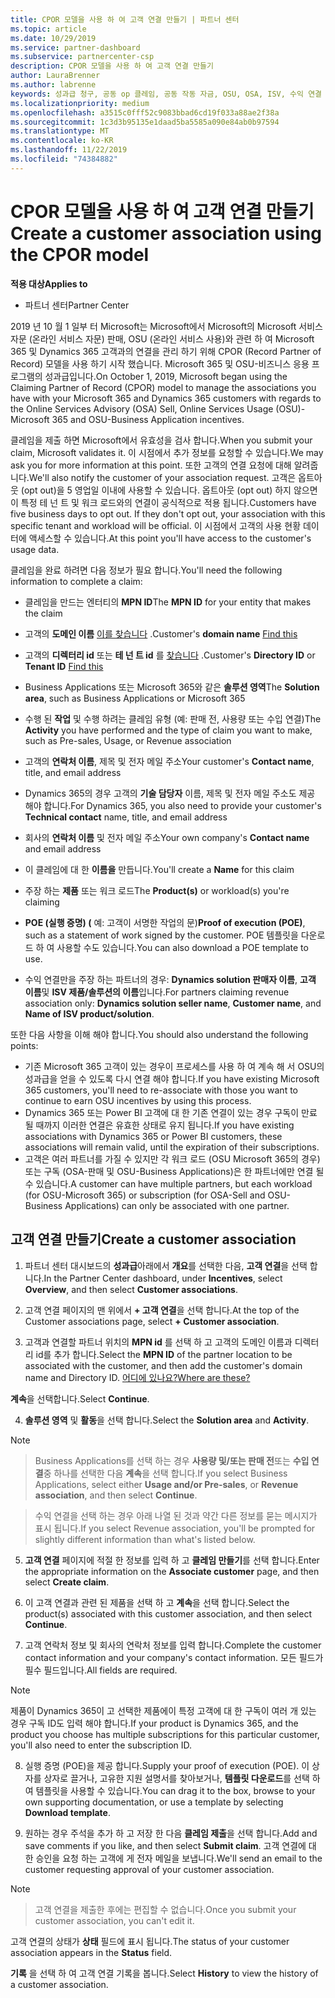 ```yaml
---
title: CPOR 모델을 사용 하 여 고객 연결 만들기 | 파트너 센터
ms.topic: article
ms.date: 10/29/2019
ms.service: partner-dashboard
ms.subservice: partnercenter-csp
description: CPOR 모델을 사용 하 여 고객 연결 만들기
author: LauraBrenner
ms.author: labrenne
keywords: 성과급 청구, 공동 op 클레임, 공동 작동 자금, OSU, OSA, ISV, 수익 연결
ms.localizationpriority: medium
ms.openlocfilehash: a3515c0fff52c9083bbad6cd19f033a88ae2f38a
ms.sourcegitcommit: 1c3d3b95135e1daad5ba5585a090e84ab0b97594
ms.translationtype: MT
ms.contentlocale: ko-KR
ms.lasthandoff: 11/22/2019
ms.locfileid: "74384882"
---
```

# <a name="create-a-customer-association-using-the-cpor-model"></a><span data-ttu-id="53b76-104">CPOR 모델을 사용 하 여 고객 연결 만들기</span><span class="sxs-lookup"><span data-stu-id="53b76-104">Create a customer association using the CPOR model</span></span>

<span data-ttu-id="53b76-105">**적용 대상**</span><span class="sxs-lookup"><span data-stu-id="53b76-105">**Applies to**</span></span>

-  <span data-ttu-id="53b76-106">파트너 센터</span><span class="sxs-lookup"><span data-stu-id="53b76-106">Partner Center</span></span>


<span data-ttu-id="53b76-107">2019 년 10 월 1 일부 터 Microsoft는 Microsoft에서 Microsoft의 Microsoft 서비스 자문 (온라인 서비스 자문) 판매, OSU (온라인 서비스 사용)와 관련 하 여 Microsoft 365 및 Dynamics 365 고객과의 연결을 관리 하기 위해 CPOR (Record Partner of Record) 모델을 사용 하기 시작 했습니다. Microsoft 365 및 OSU-비즈니스 응용 프로그램의 성과급입니다.</span><span class="sxs-lookup"><span data-stu-id="53b76-107">On October 1, 2019, Microsoft began using the Claiming Partner of Record (CPOR) model to manage the associations you have with your Microsoft 365 and Dynamics 365 customers with regards to the Online Services Advisory (OSA) Sell, Online Services Usage (OSU)-Microsoft 365 and OSU-Business Application incentives.</span></span>

<span data-ttu-id="53b76-108">클레임을 제출 하면 Microsoft에서 유효성을 검사 합니다.</span><span class="sxs-lookup"><span data-stu-id="53b76-108">When you submit your claim, Microsoft validates it.</span></span> <span data-ttu-id="53b76-109">이 시점에서 추가 정보를 요청할 수 있습니다.</span><span class="sxs-lookup"><span data-stu-id="53b76-109">We may ask you for more information at this point.</span></span> <span data-ttu-id="53b76-110">또한 고객의 연결 요청에 대해 알려줍니다.</span><span class="sxs-lookup"><span data-stu-id="53b76-110">We'll also notify the customer of your association request.</span></span> <span data-ttu-id="53b76-111">고객은 옵트아웃 (opt out)을 5 영업일 이내에 사용할 수 있습니다. 옵트아웃 (opt out) 하지 않으면이 특정 테 넌 트 및 워크 로드와의 연결이 공식적으로 적용 됩니다.</span><span class="sxs-lookup"><span data-stu-id="53b76-111">Customers have five business days to opt out. If they don't opt out, your association with this specific tenant and workload will be official.</span></span> <span data-ttu-id="53b76-112">이 시점에서 고객의 사용 현황 데이터에 액세스할 수 있습니다.</span><span class="sxs-lookup"><span data-stu-id="53b76-112">At this point you'll have access to the customer's usage data.</span></span> 

<span data-ttu-id="53b76-113">클레임을 완료 하려면 다음 정보가 필요 합니다.</span><span class="sxs-lookup"><span data-stu-id="53b76-113">You'll need the following information to complete a claim:</span></span>

- <span data-ttu-id="53b76-114">클레임을 만드는 엔터티의 **MPN ID**</span><span class="sxs-lookup"><span data-stu-id="53b76-114">The **MPN ID** for your entity that makes the claim</span></span>

- <span data-ttu-id="53b76-115">고객의 **도메인 이름** [이를 찾습니다](https://docs.microsoft.com/partner-center/find-customer-domain-name) .</span><span class="sxs-lookup"><span data-stu-id="53b76-115">Customer's **domain name** [Find this](https://docs.microsoft.com/partner-center/find-customer-domain-name)</span></span>

- <span data-ttu-id="53b76-116">고객의 **디렉터리 id** 또는 **테 넌 트 id** 를 [찾습니다](https://docs.microsoft.com/partner-center/find-customer-domain-name) .</span><span class="sxs-lookup"><span data-stu-id="53b76-116">Customer's **Directory ID** or **Tenant ID** [Find this](https://docs.microsoft.com/partner-center/find-customer-domain-name)</span></span>

- <span data-ttu-id="53b76-117">Business Applications 또는 Microsoft 365와 같은 **솔루션 영역**</span><span class="sxs-lookup"><span data-stu-id="53b76-117">The **Solution area**, such as Business Applications or Microsoft 365</span></span>

- <span data-ttu-id="53b76-118">수행 된 **작업** 및 수행 하려는 클레임 유형 (예: 판매 전, 사용량 또는 수입 연결)</span><span class="sxs-lookup"><span data-stu-id="53b76-118">The **Activity** you have performed and the type of claim you want to make, such as Pre-sales, Usage, or Revenue association</span></span>

- <span data-ttu-id="53b76-119">고객의 **연락처 이름**, 제목 및 전자 메일 주소</span><span class="sxs-lookup"><span data-stu-id="53b76-119">Your customer's **Contact name**, title, and email address</span></span>

- <span data-ttu-id="53b76-120">Dynamics 365의 경우 고객의 **기술 담당자** 이름, 제목 및 전자 메일 주소도 제공 해야 합니다.</span><span class="sxs-lookup"><span data-stu-id="53b76-120">For Dynamics 365, you also need to provide your customer's **Technical contact** name, title, and email address</span></span>

- <span data-ttu-id="53b76-121">회사의 **연락처 이름** 및 전자 메일 주소</span><span class="sxs-lookup"><span data-stu-id="53b76-121">Your own company's **Contact name** and email address</span></span>

- <span data-ttu-id="53b76-122">이 클레임에 대 한 **이름을** 만듭니다.</span><span class="sxs-lookup"><span data-stu-id="53b76-122">You'll create a **Name** for this claim</span></span>

- <span data-ttu-id="53b76-123">주장 하는 **제품** 또는 워크 로드</span><span class="sxs-lookup"><span data-stu-id="53b76-123">The **Product(s)** or workload(s) you're claiming</span></span>

- <span data-ttu-id="53b76-124">**POE (실행 증명) (** 예: 고객이 서명한 작업의 문)</span><span class="sxs-lookup"><span data-stu-id="53b76-124">**Proof of execution (POE)**, such as a statement of work signed by the customer.</span></span> <span data-ttu-id="53b76-125">POE 템플릿을 다운로드 하 여 사용할 수도 있습니다.</span><span class="sxs-lookup"><span data-stu-id="53b76-125">You can also download a POE template to use.</span></span>

- <span data-ttu-id="53b76-126">수익 연결만을 주장 하는 파트너의 경우: **Dynamics solution 판매자 이름**, **고객 이름**및 **ISV 제품/솔루션의 이름**입니다.</span><span class="sxs-lookup"><span data-stu-id="53b76-126">For partners claiming revenue association only: **Dynamics solution seller name**, **Customer name**, and **Name of ISV product/solution**.</span></span> 

<span data-ttu-id="53b76-127">또한 다음 사항을 이해 해야 합니다.</span><span class="sxs-lookup"><span data-stu-id="53b76-127">You should also understand the following points:</span></span>
- <span data-ttu-id="53b76-128">기존 Microsoft 365 고객이 있는 경우이 프로세스를 사용 하 여 계속 해 서 OSU의 성과급을 얻을 수 있도록 다시 연결 해야 합니다.</span><span class="sxs-lookup"><span data-stu-id="53b76-128">If you have existing Microsoft 365 customers, you'll need to re-associate with those you want to continue to earn OSU incentives by using this process.</span></span>
- <span data-ttu-id="53b76-129">Dynamics 365 또는 Power BI 고객에 대 한 기존 연결이 있는 경우 구독이 만료 될 때까지 이러한 연결은 유효한 상태로 유지 됩니다.</span><span class="sxs-lookup"><span data-stu-id="53b76-129">If you have existing associations with Dynamics 365 or Power BI customers, these associations will remain valid, until the expiration of their subscriptions.</span></span>
- <span data-ttu-id="53b76-130">고객은 여러 파트너를 가질 수 있지만 각 워크 로드 (OSU Microsoft 365의 경우) 또는 구독 (OSA-판매 및 OSU-Business Applications)은 한 파트너에만 연결 될 수 있습니다.</span><span class="sxs-lookup"><span data-stu-id="53b76-130">A customer can have multiple partners, but each workload (for OSU-Microsoft 365) or subscription (for OSA-Sell and OSU-Business Applications) can only be associated with one partner.</span></span>

## <a name="create-a-customer-association"></a><span data-ttu-id="53b76-131">고객 연결 만들기</span><span class="sxs-lookup"><span data-stu-id="53b76-131">Create a customer association</span></span>
1.  <span data-ttu-id="53b76-132">파트너 센터 대시보드의 **성과급**아래에서 **개요**를 선택한 다음, **고객 연결**을 선택 합니다.</span><span class="sxs-lookup"><span data-stu-id="53b76-132">In the Partner Center dashboard, under **Incentives**, select **Overview**, and then select **Customer associations**.</span></span> 

2.  <span data-ttu-id="53b76-133">고객 연결 페이지의 맨 위에서 **+ 고객 연결**을 선택 합니다.</span><span class="sxs-lookup"><span data-stu-id="53b76-133">At the top of the Customer associations page, select **+ Customer association**.</span></span>

3.  <span data-ttu-id="53b76-134">고객과 연결할 파트너 위치의 **MPN id** 를 선택 하 고 고객의 도메인 이름과 디렉터리 id를 추가 합니다.</span><span class="sxs-lookup"><span data-stu-id="53b76-134">Select the **MPN ID** of the partner location to be associated with the customer, and then add the customer's domain name and Directory ID.</span></span> [<span data-ttu-id="53b76-135">어디에 있나요?</span><span class="sxs-lookup"><span data-stu-id="53b76-135">Where are these?</span></span>](https://docs.microsoft.com/partner-center/find-customer-domain-name)

<span data-ttu-id="53b76-136">**계속**을 선택합니다.</span><span class="sxs-lookup"><span data-stu-id="53b76-136">Select **Continue**.</span></span>

4.  <span data-ttu-id="53b76-137">**솔루션 영역** 및 **활동**을 선택 합니다.</span><span class="sxs-lookup"><span data-stu-id="53b76-137">Select the **Solution area** and **Activity**.</span></span> 

>[!Note]

><span data-ttu-id="53b76-138">Business Applications를 선택 하는 경우 **사용량 및/또는 판매 전**또는 **수입 연결**중 하나를 선택한 다음 **계속**을 선택 합니다.</span><span class="sxs-lookup"><span data-stu-id="53b76-138">If you select Business Applications, select either **Usage and/or Pre-sales**, or **Revenue association**, and then select **Continue**.</span></span> 

><span data-ttu-id="53b76-139">수익 연결을 선택 하는 경우 아래 나열 된 것과 약간 다른 정보를 묻는 메시지가 표시 됩니다.</span><span class="sxs-lookup"><span data-stu-id="53b76-139">If you select Revenue association, you'll be prompted for slightly different information than what's listed below.</span></span> 

5.  <span data-ttu-id="53b76-140">**고객 연결** 페이지에 적절 한 정보를 입력 하 고 **클레임 만들기**를 선택 합니다.</span><span class="sxs-lookup"><span data-stu-id="53b76-140">Enter the appropriate information on the **Associate customer** page, and then select **Create claim**.</span></span>

6.  <span data-ttu-id="53b76-141">이 고객 연결과 관련 된 제품을 선택 하 고 **계속**을 선택 합니다.</span><span class="sxs-lookup"><span data-stu-id="53b76-141">Select the product(s) associated with this customer association, and then select **Continue**.</span></span>

7.  <span data-ttu-id="53b76-142">고객 연락처 정보 및 회사의 연락처 정보를 입력 합니다.</span><span class="sxs-lookup"><span data-stu-id="53b76-142">Complete the customer contact information and your company's contact information.</span></span> <span data-ttu-id="53b76-143">모든 필드가 필수 필드입니다.</span><span class="sxs-lookup"><span data-stu-id="53b76-143">All fields are required.</span></span> 

>[!Note]

<span data-ttu-id="53b76-144">제품이 Dynamics 365이 고 선택한 제품에이 특정 고객에 대 한 구독이 여러 개 있는 경우 구독 ID도 입력 해야 합니다.</span><span class="sxs-lookup"><span data-stu-id="53b76-144">If your product is Dynamics 365, and the product you choose has multiple subscriptions for this particular customer, you'll also need to enter the subscription ID.</span></span>

8.  <span data-ttu-id="53b76-145">실행 증명 (POE)을 제공 합니다.</span><span class="sxs-lookup"><span data-stu-id="53b76-145">Supply your proof of execution (POE).</span></span> <span data-ttu-id="53b76-146">이 상자를 상자로 끌거나, 고유한 지원 설명서를 찾아보거나, **템플릿 다운로드**를 선택 하 여 템플릿을 사용할 수 있습니다.</span><span class="sxs-lookup"><span data-stu-id="53b76-146">You can drag it to the box, browse to your own supporting documentation, or use a template by selecting **Download template**.</span></span> 

9.  <span data-ttu-id="53b76-147">원하는 경우 주석을 추가 하 고 저장 한 다음 **클레임 제출**을 선택 합니다.</span><span class="sxs-lookup"><span data-stu-id="53b76-147">Add and save comments if you like, and then select **Submit claim**.</span></span> <span data-ttu-id="53b76-148">고객 연결에 대 한 승인을 요청 하는 고객에 게 전자 메일을 보냅니다.</span><span class="sxs-lookup"><span data-stu-id="53b76-148">We'll send an email to the customer requesting approval of your customer association.</span></span> 

>[!NOTE]

><span data-ttu-id="53b76-149">고객 연결을 제출한 후에는 편집할 수 없습니다.</span><span class="sxs-lookup"><span data-stu-id="53b76-149">Once you submit your customer association, you can't edit it.</span></span> 

<span data-ttu-id="53b76-150">고객 연결의 상태가 **상태** 필드에 표시 됩니다.</span><span class="sxs-lookup"><span data-stu-id="53b76-150">The status of your customer association appears in the **Status** field.</span></span> 

<span data-ttu-id="53b76-151">**기록** 을 선택 하 여 고객 연결 기록을 봅니다.</span><span class="sxs-lookup"><span data-stu-id="53b76-151">Select **History** to view the history of a customer association.</span></span>
